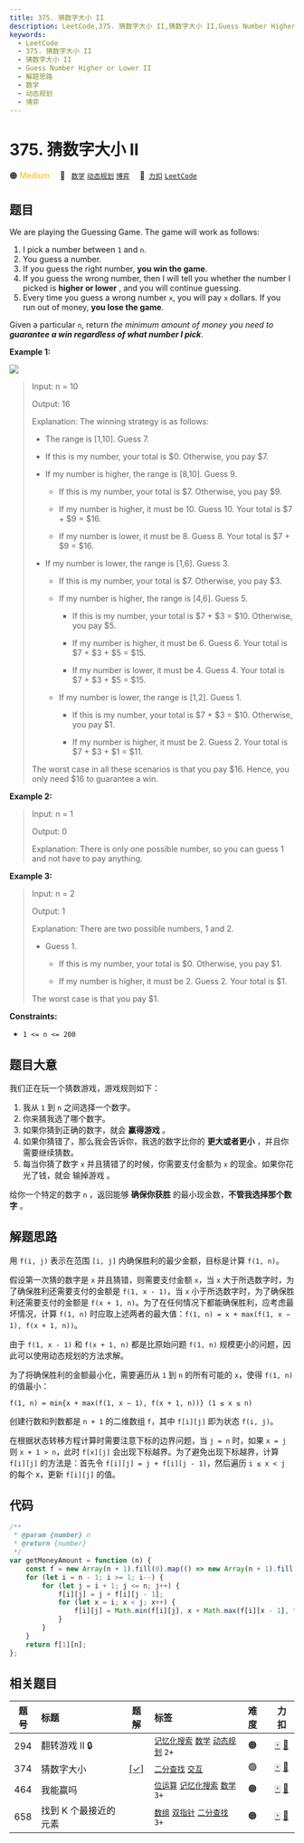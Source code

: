 ```yaml
---
title: 375. 猜数字大小 II
description: LeetCode,375. 猜数字大小 II,猜数字大小 II,Guess Number Higher or Lower II,解题思路,数学,动态规划,博弈
keywords:
  - LeetCode
  - 375. 猜数字大小 II
  - 猜数字大小 II
  - Guess Number Higher or Lower II
  - 解题思路
  - 数学
  - 动态规划
  - 博弈
---
```


# 375. 猜数字大小 II

🟠 <font color=#ffb800>Medium</font>&emsp; 🔖&ensp; [`数学`](/tag/math.md) [`动态规划`](/tag/dynamic-programming.md) [`博弈`](/tag/game-theory.md)&emsp; 🔗&ensp;[`力扣`](https://leetcode.cn/problems/guess-number-higher-or-lower-ii) [`LeetCode`](https://leetcode.com/problems/guess-number-higher-or-lower-ii)

## 题目

We are playing the Guessing Game. The game will work as follows:

1. I pick a number between `1` and `n`.
2. You guess a number.
3. If you guess the right number, **you win the game**.
4. If you guess the wrong number, then I will tell you whether the number I picked is **higher or lower** , and you will continue guessing.
5. Every time you guess a wrong number `x`, you will pay `x` dollars. If you run out of money, **you lose the game**.

Given a particular `n`, return _the minimum amount of money you need to
**guarantee a win regardless of what number I pick**_.

**Example 1:**

![](https://assets.leetcode.com/uploads/2020/09/10/graph.png)

> Input: n = 10
>
> Output: 16
>
> Explanation: The winning strategy is as follows:
>
> - The range is [1,10]. Guess 7.
>
> - If this is my number, your total is $0. Otherwise, you pay $7.
>
> - If my number is higher, the range is [8,10]. Guess 9.
>
>   - If this is my number, your total is $7. Otherwise, you pay $9.
>
>   - If my number is higher, it must be 10. Guess 10. Your total is $7 + $9 = $16.
>
>   - If my number is lower, it must be 8. Guess 8. Your total is $7 + $9 = $16.
>
> - If my number is lower, the range is [1,6]. Guess 3.
>
>   - If this is my number, your total is $7. Otherwise, you pay $3.
>
>   - If my number is higher, the range is [4,6]. Guess 5.
>
>     - If this is my number, your total is $7 + $3 = $10. Otherwise, you pay $5.
>
>     - If my number is higher, it must be 6. Guess 6. Your total is $7 + $3 + $5 = $15.
>
>     - If my number is lower, it must be 4. Guess 4. Your total is $7 + $3 + $5 = $15.
>
>   - If my number is lower, the range is [1,2]. Guess 1.
>
>     - If this is my number, your total is $7 + $3 = $10. Otherwise, you pay $1.
>
>     - If my number is higher, it must be 2. Guess 2. Your total is $7 + $3 + $1 = $11.
>
> The worst case in all these scenarios is that you pay $16. Hence, you only need $16 to guarantee a win.

**Example 2:**

> Input: n = 1
>
> Output: 0
>
> Explanation: There is only one possible number, so you can guess 1 and not have to pay anything.

**Example 3:**

> Input: n = 2
>
> Output: 1
>
> Explanation: There are two possible numbers, 1 and 2.
>
> - Guess 1.
>
>   - If this is my number, your total is $0. Otherwise, you pay $1.
>
>   - If my number is higher, it must be 2. Guess 2. Your total is $1.
>
> The worst case is that you pay $1.

**Constraints:**

- `1 <= n <= 200`

## 题目大意

我们正在玩一个猜数游戏，游戏规则如下：

1. 我从 `1` 到 `n` 之间选择一个数字。
2. 你来猜我选了哪个数字。
3. 如果你猜到正确的数字，就会 **赢得游戏** 。
4. 如果你猜错了，那么我会告诉你，我选的数字比你的 **更大或者更小** ，并且你需要继续猜数。
5. 每当你猜了数字 `x` 并且猜错了的时候，你需要支付金额为 `x` 的现金。如果你花光了钱，就会 输掉游戏 。

给你一个特定的数字 `n` ，返回能够 **确保你获胜** 的最小现金数，**不管我选择那个数字** 。

## 解题思路

用 `f(i, j)` 表示在范围 `[i, j]` 内确保胜利的最少金额，目标是计算 `f(1, n)`。

假设第一次猜的数字是 `x` 并且猜错，则需要支付金额 `x`，当 `x` 大于所选数字时，为了确保胜利还需要支付的金额是 `f(1, x - 1)`，当 `x` 小于所选数字时，为了确保胜利还需要支付的金额是 `f(x + 1, n)`。为了在任何情况下都能确保胜利，应考虑最坏情况，计算 `f(1, n)` 时应取上述两者的最大值：`f(1, n) = x + max(f(1, x − 1), f(x + 1, n))`。

由于 `f(1, x - 1)` 和 `f(x + 1, n)` 都是比原始问题 `f(1, n)` 规模更小的问题，因此可以使用动态规划的方法求解。

为了将确保胜利的金额最小化，需要遍历从 `1` 到 `n` 的所有可能的 `x`，使得 `f(1, n)` 的值最小：

`f(1, n) = min{x + max⁡(f(1, x − 1), f(x + 1, n))} (⁡1 ≤ x ≤ n)`

创建行数和列数都是 `n + 1` 的二维数组 `f`，其中 `f[i][j]` 即为状态 `f(i, j)`。

在根据状态转移方程计算时需要注意下标的边界问题，当 `j = n` 时，如果 `x = j` 则 `x + 1 > n`，此时 `f[x][j]` 会出现下标越界。为了避免出现下标越界，计算 `f[i][j]` 的方法是：首先令 `f[i][j] = j + f[i][j - 1]`，然后遍历 `i ≤ x < j` 的每个 x，更新 `f[i][j]` 的值。

## 代码

```javascript
/**
 * @param {number} n
 * @return {number}
 */
var getMoneyAmount = function (n) {
	const f = new Array(n + 1).fill(0).map(() => new Array(n + 1).fill(0));
	for (let i = n - 1; i >= 1; i--) {
		for (let j = i + 1; j <= n; j++) {
			f[i][j] = j + f[i][j - 1];
			for (let x = i; x < j; x++) {
				f[i][j] = Math.min(f[i][j], x + Math.max(f[i][x - 1], f[x + 1][j]));
			}
		}
	}
	return f[1][n];
};
```

## 相关题目

<!-- prettier-ignore -->
| 题号 | 标题 | 题解 | 标签 | 难度 | 力扣 |
| :------: | :------ | :------: | :------ | :------ | :------: |
| 294 | 翻转游戏 II 🔒 |  |  [`记忆化搜索`](/tag/memoization.md) [`数学`](/tag/math.md) [`动态规划`](/tag/dynamic-programming.md) `2+` | 🟠 | [🀄️](https://leetcode.cn/problems/flip-game-ii) [🔗](https://leetcode.com/problems/flip-game-ii) |
| 374 | 猜数字大小 | [[✓]](/problem/0374.md) |  [`二分查找`](/tag/binary-search.md) [`交互`](/tag/interactive.md) | 🟢 | [🀄️](https://leetcode.cn/problems/guess-number-higher-or-lower) [🔗](https://leetcode.com/problems/guess-number-higher-or-lower) |
| 464 | 我能赢吗 |  |  [`位运算`](/tag/bit-manipulation.md) [`记忆化搜索`](/tag/memoization.md) [`数学`](/tag/math.md) `3+` | 🟠 | [🀄️](https://leetcode.cn/problems/can-i-win) [🔗](https://leetcode.com/problems/can-i-win) |
| 658 | 找到 K 个最接近的元素 |  |  [`数组`](/tag/array.md) [`双指针`](/tag/two-pointers.md) [`二分查找`](/tag/binary-search.md) `3+` | 🟠 | [🀄️](https://leetcode.cn/problems/find-k-closest-elements) [🔗](https://leetcode.com/problems/find-k-closest-elements) |